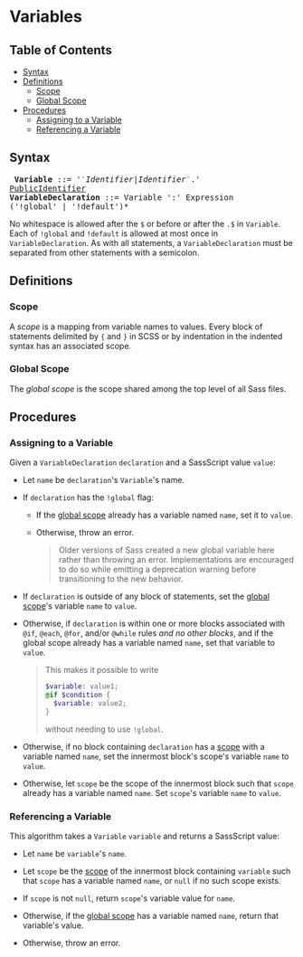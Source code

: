 # Variables

## Table of Contents

* [Syntax](#syntax)
* [Definitions](#definitions)
  * [Scope](#scope)
  * [Global Scope](#global-scope)
* [Procedures](#procedures)
  * [Assigning to a Variable](#assigning-to-a-variable)
  * [Referencing a Variable](#referencing-a-variable)
  
## Syntax

<x><pre>
**Variable**            ::= '$' Identifier | Identifier '.$' [PublicIdentifier][]
**VariableDeclaration** ::= Variable ':' Expression ('!global' | '!default')*
</pre></x>

[PublicIdentifier]: modules.md#syntax

No whitespace is allowed after the `$` or before or after the `.$` in
`Variable`. Each of `!global` and `!default` is allowed at most once in
`VariableDeclaration`. As with all statements, a `VariableDeclaration` must be
separated from other statements with a semicolon.

## Definitions

### Scope

A *scope* is a mapping from variable names to values. Every block of statements
delimited by `{` and `}` in SCSS or by indentation in the indented syntax has an
associated scope.

### Global Scope

The *global scope* is the scope shared among the top level of all Sass files.

## Procedures

### Assigning to a Variable

Given a `VariableDeclaration` `declaration` and a SassScript value `value`:

* Let `name` be `declaration`'s `Variable`'s name.

* If `declaration` has the `!global` flag:

  * If the [global scope](#global-scope) already has a variable named `name`,
    set it to `value`.

  * Otherwise, throw an error.

    > Older versions of Sass created a new global variable here rather than
    > throwing an error. Implementations are encouraged to do so while emitting
    > a deprecation warning before transitioning to the new behavior.

* If `declaration` is outside of any block of statements, set the [global
  scope](#global-scope)'s variable `name` to `value`.

* Otherwise, if `declaration` is within one or more blocks associated with
  `@if`, `@each`, `@for`, and/or `@while` rules *and no other blocks*, and if
  the global scope already has a variable named `name`, set
  that variable to `value`.

  > This makes it possible to write
  >
  > ```scss
  > $variable: value1;
  > @if $condition {
  >   $variable: value2;
  > }
  > ```
  >
  > without needing to use `!global`.

* Otherwise, if no block containing `declaration` has a [scope](#scope) with a
  variable named `name`, set the innermost block's scope's variable `name` to
  `value`.

* Otherwise, let `scope` be the scope of the innermost block such that `scope`
  already has a variable named `name`. Set `scope`'s variable `name` to `value`.
  
### Referencing a Variable

This algorithm takes a `Variable` `variable` and returns a SassScript value:

* Let `name` be `variable`'s `name`.

* Let `scope` be the [scope](#scope) of the innermost block containing
  `variable` such that `scope` has a variable named `name`, or `null` if no such
  scope exists.

* If `scope` is not `null`, return `scope`'s variable value for `name`.

* Otherwise, if the [global scope](#global-scope) has a variable named `name`,
  return that variable's value.

* Otherwise, throw an error.
